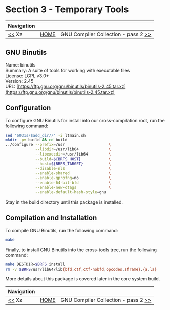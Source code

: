 # Section 3 - Temporary Tools

| Navigation |||
| --- | --- | ---: |
| [<<](./Xz.md) Xz | [HOME](../README.md) | GNU Compiler Collection - pass 2 [>>](./GNUGCC.md) |

## GNU Binutils

Name: binutils<br />
Summary: A suite of tools for working with executable files<br />
License: LGPL v3.0+<br />
Version: 2.45<br />
URL: [https://ftp.gnu.org/gnu/binutils/binutils-2.45.tar.xz](https://ftp.gnu.org/gnu/binutils/binutils-2.45.tar.xz)<br />

## Configuration

To configure GNU Binutils for install into our cross-compilation root, run the following command:

```bash
sed '6031s/$add_dir//' -i ltmain.sh
mkdir -pv build && cd build
../configure --prefix=/usr                   \
             --libdir=/usr/lib64             \
             --libexecdir=/usr/lib64         \
             --build=${BRFS_HOST}            \
             --host=${BRFS_TARGET}           \
             --disable-nls                   \
             --enable-shared                 \
             --enable-gprofng=no             \
             --enable-64-bit-bfd             \
             --enable-new-dtags              \
             --enable-default-hash-style=gnu
```

Stay in the build directory until this package is installed.

## Compilation and Installation

To compile GNU Binutils, run the following command:

```bash
make
```

Finally, to install GNU Binutils into the cross-tools tree, run the following command:

```bash
make DESTDIR=$BRFS install
rm -v $BRFS/usr/lib64/lib{bfd,ctf,ctf-nobfd,opcodes,sframe}.{a,la}
```

More details about this package is covered later in the core system build.

| Navigation |||
| --- | --- | ---: |
| [<<](./Xz.md) Xz | [HOME](../README.md) | GNU Compiler Collection - pass 2 [>>](./GNUGCC.md) |

